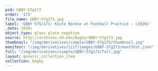 ```yaml
---
pid: GBBY-57g173
order: '173'
file_name: GBBY-57g173.jpg
label: 'GBBY 57G/173: Knute Rockne at Football Practice - c1920s'
_date: 1920s
object_type: glass plate negative
source: http://archives.nd.edu/Bagby/GBBY-57g173.jpg
thumbnail: "/img/derivatives/simple/GBBY-57g173/thumbnail.jpg"
manifest: "/img/derivatives/iiif/images/GBBY-57g173/manifest.json"
full: "/img/derivatives/simple/GBBY-57g173/full.jpg"
layout: generic_collection_item
collection: bagby
---
```

